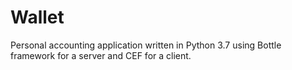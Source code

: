 # Wallet
Personal accounting application written in Python 3.7 using Bottle framework for a server and CEF for a client.
